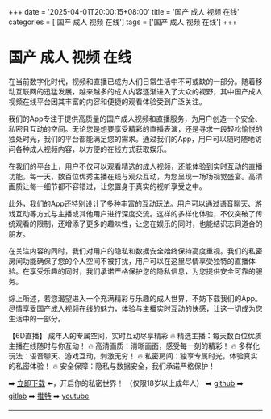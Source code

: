 +++
date = '2025-04-01T20:00:15+08:00'
title = '国产 成人 视频 在线'
categories = ['国产 成人 视频 在线']
tags = ['国产 成人 视频 在线']
+++

# 国产 成人 视频 在线

在当前数字化时代，视频和直播已成为人们日常生活中不可或缺的一部分。随着移动互联网的迅猛发展，越来越多的成人内容逐渐进入了大众的视野，其中国产成人视频在线平台因其丰富的内容和便捷的观看体验受到广泛关注。

我们的App专注于提供高质量的国产成人视频和直播服务，为用户创造一个安全、私密且互动的空间。无论您是想要享受精彩的直播表演，还是寻求一段轻松愉悦的独处时光，我们的平台都能满足您的需求。通过我们的App，用户可以随时随地访问各种成人视频内容，以方便的在线方式获取娱乐。

在我们的平台上，用户不仅可以观看精选的成人视频，还能体验到实时互动的直播功能。每一天，数百位优秀主播在线与观众互动，为您呈现一场场视觉盛宴。高清画质让每一细节都不容错过，让您置身于真实的视听享受之中。

此外，我们的App还特别设计了多种丰富的互动玩法。用户可以通过语音聊天、游戏互动等方式与主播或其他用户进行深度交流。这样的多样化体验，不仅突破了传统观看的限制，还增添了更多的趣味性，让您在娱乐的同时，也能结识志同道合的朋友。

在关注内容的同时，我们对用户的隐私和数据安全始终保持高度重视。我们的私密房间功能确保了您的个人空间不被打扰，用户可以在这里尽情享受独特的直播体验。在享受乐趣的同时，我们承诺严格保护您的隐私信息，为您提供安全可靠的服务。

综上所述，若您渴望进入一个充满精彩与乐趣的成人世界，不妨下载我们的App。尽情享受国产成人视频在线的魅力，体验与主播实时互动的快感，让这一切成为您生活中的一部分。

【6D直播】
成年人的专属空间，实时互动尽享精彩
🔥 精选主播：每天数百位优质主播在线随时与你互动！
🔥 高清画质：清晰画面，感受每一刻的精彩！
🔥 多样化玩法：语音聊天、游戏互动，刺激无穷！
🔥 私密房间：独享专属时光，体验真实的私密体验！
🔥 安全保障：隐私与数据安全，我们承诺严格保护！

➡️ [立即下载](https://down123.s3.ap-east-1.amazonaws.com/down/down.html?channelCode=blog) ⬅️，开启你的私密世界！
（仅限18岁以上成年人）
➡️ [github](https://aldult-live.github.io/)
➡️ [gitlab](https://seo-09598d.gitlab.io/)
➡️ [推特](https://x.com/wegame33)
➡️ [youtube](https://www.youtube.com/@6Dlive)

---
